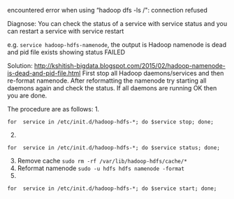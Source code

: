 encountered error when using “hadoop dfs -ls /":
connection refused

Diagnose:
You can check the status of a service with
service <service-name> status
and you can restart a service with
service <service-name> restart

e.g. ```service hadoop-hdfs-namenode```, the output is
Hadoop namenode is dead and pid file exists showing status FAILED

Solution:
http://kshitish-bigdata.blogspot.com/2015/02/hadoop-namenode-is-dead-and-pid-file.html
First stop all Hadoop daemons/services and then re-format namenode. After reformatting the namenode try starting all daemons again and check the status. If all daemons are running OK then you are done. 

The procedure are as follows:
1. 
```
for  service in /etc/init.d/hadoop-hdfs-*; do $service stop; done;
```
2.
```
for  service in /etc/init.d/hadoop-hdfs-*; do $service status; done;
```
3. Remove cache
```sudo rm -rf /var/lib/hadoop-hdfs/cache/*```
4. Reformat namenode
```sudo -u hdfs hdfs namenode -format```
5.
``` 
for  service in /etc/init.d/hadoop-hdfs-*; do $service start; done;
```
